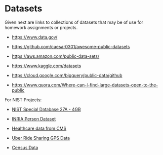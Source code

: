 Datasets
========


Given next are links to collections of datasets that may be of use for
homework assignments or projects.

-   <https://www.data.gov/>

-   <https://github.com/caesar0301/awesome-public-datasets>

-   <https://aws.amazon.com/public-data-sets/>

-   <https://www.kaggle.com/datasets>

-   <https://cloud.google.com/bigquery/public-data/github>

-   <https://www.quora.com/Where-can-I-find-large-datasets-open-to-the-public>

For NIST Projects:

-   [NIST Special Database 27A -
    4GB](http://www.nist.gov/itl/iad/ig/sd27a.cfm)

-   [INRIA Person Dataset](http://pascal.inrialpes.fr/data/human/)

-   [Healthcare data from
    CMS](https://www.cms.gov/Research-Statistics-Data-and-Systems/Downloadable-Public-Use-Files/Part-B-National-Summary-Data-File/Overview.html)

-   [Uber Ride Sharing GPS
    Data](https://github.com/fivethirtyeight/uber-tlc-foil-response)

-   [Census Data](http://www.census.gov/population/www/cen2010/glance/)
